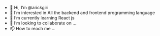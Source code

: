 - 👋 Hi, I’m @arickgiri
- 👀 I’m interested in All the backend and frontend programming language
- 🌱 I’m currently learning  React js
- 💞️ I’m looking to collaborate on ...
- 📫 How to reach me ...

<!---
arickgiri/arickgiri is a ✨ special ✨ repository because its `README.md` (this file) appears on your GitHub profile.
You can click the Preview link to take a look at your changes.
--->
